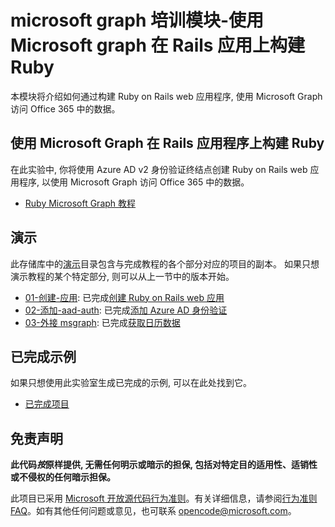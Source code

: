 # <a name="microsoft-graph-training-module---build-ruby-on-rails-apps-with-microsoft-graph"></a>microsoft graph 培训模块-使用 Microsoft graph 在 Rails 应用上构建 Ruby

本模块将介绍如何通过构建 Ruby on Rails web 应用程序, 使用 Microsoft Graph 访问 Office 365 中的数据。

## <a name="lab---build-ruby-on-rails-apps-with-microsoft-graph"></a>使用 Microsoft Graph 在 Rails 应用程序上构建 Ruby

在此实验中, 你将使用 Azure AD v2 身份验证终结点创建 Ruby on Rails web 应用程序, 以使用 Microsoft Graph 访问 Office 365 中的数据。

- [Ruby Microsoft Graph 教程](https://docs.microsoft.com/graph/training/ruby-tutorial)

## <a name="demos"></a>演示

此存储库中的[演示](./Demos)目录包含与完成教程的各个部分对应的项目的副本。 如果只想演示教程的某个特定部分, 则可以从上一节中的版本开始。

- [01-创建-应用](Demos/01-create-app): 已完成[创建 Ruby on Rails web 应用](https://docs.microsoft.com/graph/training/ruby-tutorial?tutorial-step=1)
- [02-添加-aad-auth](Demos/02-add-aad-auth): 已完成[添加 Azure AD 身份验证](https://docs.microsoft.com/graph/training/ruby-tutorial?tutorial-step=3)
- [03-外接 msgraph](Demos/03-add-msgraph): 已完成[获取日历数据](https://docs.microsoft.com/graph/training/ruby-tutorial?tutorial-step=4)

## <a name="completed-sample"></a>已完成示例

如果只想使用此实验室生成已完成的示例, 可以在此处找到它。

- [已完成项目](Demos/03-add-msgraph)

## <a name="disclaimer"></a>免责声明

**此代码*按*原样提供, 无需任何明示或暗示的担保, 包括对特定目的适用性、适销性或不侵权的任何暗示担保。**

此项目已采用 [Microsoft 开放源代码行为准则](https://opensource.microsoft.com/codeofconduct/)。有关详细信息，请参阅[行为准则 FAQ](https://opensource.microsoft.com/codeofconduct/faq/)。如有其他任何问题或意见，也可联系 [opencode@microsoft.com](mailto:opencode@microsoft.com)。